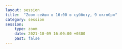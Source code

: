 ```yaml
---
layout: session
title:  "Zoom-сейшн в 16:00 в субботу, 9 октября"
category: session
session:
    type: zoom
    date: 2021-10-09 16:00:00 +0300
    past: false
---
```

